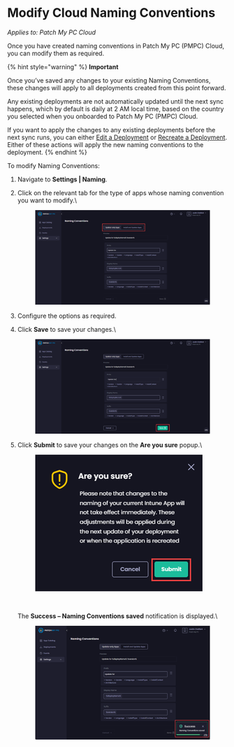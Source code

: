 # Modify Cloud Naming Conventions

_Applies to: Patch My PC Cloud_

Once you have created naming conventions in Patch My PC (PMPC) Cloud, you can modify them as required.

{% hint style="warning" %}
**Important**

Once you’ve saved any changes to your existing Naming Conventions, these changes will apply to all deployments created from this point forward.

Any existing deployments are not automatically updated until the next sync happens, which by default is daily at 2 AM local time, based on the country you selected when you onboarded to Patch My PC (PMPC) Cloud.

If you want to apply the changes to any existing deployments before the next sync runs, you can either [Edit a Deployment](../../cloud-deployments/manage-cloud-deployments/edit-a-cloud-deployment.md) or [Recreate a Deployment](../../cloud-deployments/manage-cloud-deployments/recreate-a-cloud-deployment.md). Either of these actions will apply the new naming conventions to the deployment.
{% endhint %}

To modify Naming Conventions:

1. Navigate to **Settings | Naming**.
2.  Click on the relevant tab for the type of apps whose naming convention you want to modify.\


    <figure><img src="../../../.gitbook/assets/image (662).png" alt="Clicking the relevant tab for the type of app to configure"><figcaption></figcaption></figure>


3. Configure the options as required.
4.  Click **Save** to save your changes.\


    <figure><img src="../../../.gitbook/assets/image (663).png" alt="Clicking “Save” to save your changes"><figcaption></figcaption></figure>


5.  Click **Submit** to save your changes on the **Are you sure** popup.\


    <figure><img src="../../../.gitbook/assets/image (664).png" alt="Clicking “Submit” on the “Are you sure?” popup "><figcaption><p><br></p></figcaption></figure>

    The **Success – Naming Conventions saved** notification is displayed.\


    <figure><img src="../../../.gitbook/assets/image (1777).png" alt="&#x22;Success – Naming Conventions saved&#x22; notification"><figcaption></figcaption></figure>

